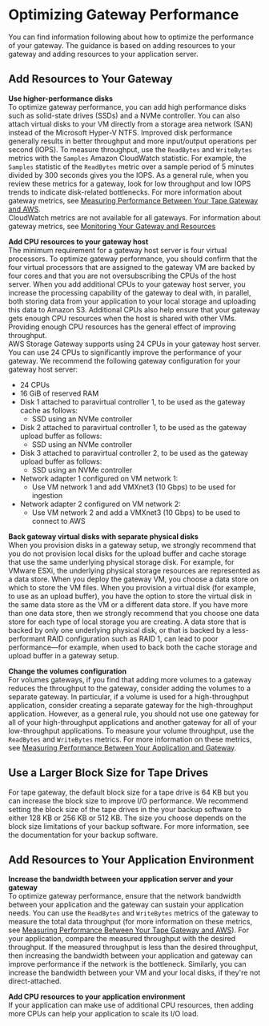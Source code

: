 # Optimizing Gateway Performance<a name="Optimizing-common"></a>

You can find information following about how to optimize the performance of your gateway\. The guidance is based on adding resources to your gateway and adding resources to your application server\. 

## Add Resources to Your Gateway<a name="Optimizing-vtl-add-resources-common"></a>

**Use higher\-performance disks**  
To optimize gateway performance, you can add high performance disks such as solid\-state drives \(SSDs\) and a NVMe controller\. You can also attach virtual disks to your VM directly from a storage area network \(SAN\) instead of the Microsoft Hyper\-V NTFS\. Improved disk performance generally results in better throughput and more input/output operations per second \(IOPS\)\. To measure throughput, use the `ReadBytes` and `WriteBytes` metrics with the `Samples` Amazon CloudWatch statistic\. For example, the `Samples` statistic of the `ReadBytes` metric over a sample period of 5 minutes divided by 300 seconds gives you the IOPS\. As a general rule, when you review these metrics for a gateway, look for low throughput and low IOPS trends to indicate disk\-related bottlenecks\. For more information about gateway metrics, see [Measuring Performance Between Your Tape Gateway and AWS](GatewayMetrics-vtl-common.md#PerfGatewayAWS-vtl-common)\.   
CloudWatch metrics are not available for all gateways\. For information about gateway metrics, see [Monitoring Your Gateway and Resources](Main_monitoring-gateways-common.md)

**Add CPU resources to your gateway host**  
The minimum requirement for a gateway host server is four virtual processors\. To optimize gateway performance, you should confirm that the four virtual processors that are assigned to the gateway VM are backed by four cores and that you are not oversubscribing the CPUs of the host server\. When you add additional CPUs to your gateway host server, you increase the processing capability of the gateway to deal with, in parallel, both storing data from your application to your local storage and uploading this data to Amazon S3\. Additional CPUs also help ensure that your gateway gets enough CPU resources when the host is shared with other VMs\. Providing enough CPU resources has the general effect of improving throughput\.  
AWS Storage Gateway supports using 24 CPUs in your gateway host server\. You can use 24 CPUs to significantly improve the performance of your gateway\. We recommend the following gateway configuration for your gateway host server:  
+ 24 CPUs 
+ 16 GiB of reserved RAM
+ Disk 1 attached to paravirtual controller 1, to be used as the gateway cache as follows:
  + SSD using an NVMe controller 
+ Disk 2 attached to paravirtual controller 1, to be used as the gateway upload buffer as follows:
  + SSD using an NVMe controller
+ Disk 3 attached to paravirtual controller 2, to be used as the gateway upload buffer as follows:
  + SSD using an NVMe controller
+ Network adapter 1 configured on VM network 1:
  + Use VM network 1 and add VMXnet3 \(10 Gbps\) to be used for ingestion
+ Network adapter 2 configured on VM network 2:
  + Use VM network 2 and add a VMXnet3 \(10 Gbps\) to be used to connect to AWS

 **Back gateway virtual disks with separate physical disks**  
When you provision disks in a gateway setup, we strongly recommend that you do not provision local disks for the upload buffer and cache storage that use the same underlying physical storage disk\. For example, for VMware ESXi, the underlying physical storage resources are represented as a data store\. When you deploy the gateway VM, you choose a data store on which to store the VM files\. When you provision a virtual disk \(for example, to use as an upload buffer\), you have the option to store the virtual disk in the same data store as the VM or a different data store\. If you have more than one data store, then we strongly recommend that you choose one data store for each type of local storage you are creating\. A data store that is backed by only one underlying physical disk, or that is backed by a less\-performant RAID configuration such as RAID 1, can lead to poor performance—for example, when used to back both the cache storage and upload buffer in a gateway setup\.

**Change the volumes configuration**  
For volumes gateways, if you find that adding more volumes to a gateway reduces the throughput to the gateway, consider adding the volumes to a separate gateway\. In particular, if a volume is used for a high\-throughput application, consider creating a separate gateway for the high\-throughput application\. However, as a general rule, you should not use one gateway for all of your high\-throughput applications and another gateway for all of your low\-throughput applications\. To measure your volume throughput, use the `ReadBytes` and `WriteBytes` metrics\. For more information on these metrics, see [Measuring Performance Between Your Application and Gateway](GatewayMetrics-common.md#PerfAppGateway-common)\.

## Use a Larger Block Size for Tape Drives<a name="block-size"></a>

For tape gateway, the default block size for a tape drive is 64 KB but you can increase the block size to improve I/O performance\. We recommend setting the block size of the tape drives in the your backup software to either 128 KB or 256 KB or 512 KB\. The size you choose depends on the block size limitations of your backup software\. For more information, see the documentation for your backup software\.

## Add Resources to Your Application Environment<a name="Optimizing-vtl-add-resources-app-common"></a>

**Increase the bandwidth between your application server and your gateway**  
To optimize gateway performance, ensure that the network bandwidth between your application and the gateway can sustain your application needs\. You can use the `ReadBytes` and `WriteBytes` metrics of the gateway to measure the total data throughput \(for more information on these metrics, see [Measuring Performance Between Your Tape Gateway and AWS](GatewayMetrics-vtl-common.md#PerfGatewayAWS-vtl-common)\)\. For your application, compare the measured throughput with the desired throughput\. If the measured throughput is less than the desired throughput, then increasing the bandwidth between your application and gateway can improve performance if the network is the bottleneck\. Similarly, you can increase the bandwidth between your VM and your local disks, if they're not direct\-attached\.

**Add CPU resources to your application environment**  
If your application can make use of additional CPU resources, then adding more CPUs can help your application to scale its I/O load\.
